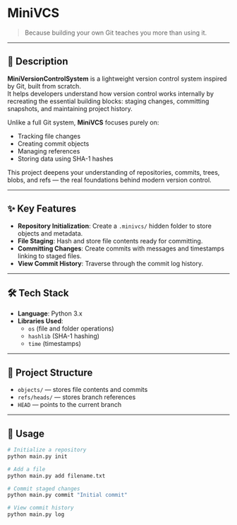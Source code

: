 # MiniVCS

> Because building your own Git teaches you more than using it.

---

## 📄 Description

**MiniVersionControlSystem** is a lightweight version control system inspired by Git, built from scratch.  
It helps developers understand how version control works internally by recreating the essential building blocks: staging changes, committing snapshots, and maintaining project history.

Unlike a full Git system, **MiniVCS** focuses purely on:
- Tracking file changes
- Creating commit objects
- Managing references
- Storing data using SHA-1 hashes

This project deepens your understanding of repositories, commits, trees, blobs, and refs — the real foundations behind modern version control.

---

## ✨ Key Features

- **Repository Initialization**: Create a `.minivcs/` hidden folder to store objects and metadata.
- **File Staging**: Hash and store file contents ready for committing.
- **Committing Changes**: Create commits with messages and timestamps linking to staged files.
- **View Commit History**: Traverse through the commit log history.

---

## 🛠️ Tech Stack

- **Language**: Python 3.x
- **Libraries Used**:
  - `os` (file and folder operations)
  - `hashlib` (SHA-1 hashing)
  - `time` (timestamps)

---

## 📂 Project Structure

- `objects/` — stores file contents and commits
- `refs/heads/` — stores branch references
- `HEAD` — points to the current branch

---

## 🚀 Usage

```bash
# Initialize a repository
python main.py init

# Add a file
python main.py add filename.txt

# Commit staged changes
python main.py commit "Initial commit"

# View commit history
python main.py log
